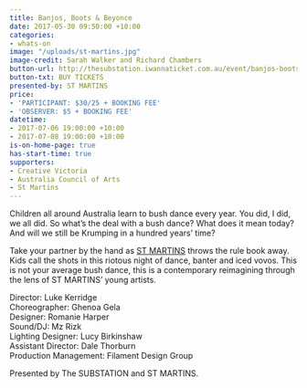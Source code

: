 ```yaml
---
title: Banjos, Boots & Beyonce
date: 2017-05-30 09:50:00 +10:00
categories:
- whats-on
image: "/uploads/st-martins.jpg"
image-credit: Sarah Walker and Richard Chambers
button-url: http://thesubstation.iwannaticket.com.au/event/banjos-boots-beyonce-MTI5NTA
button-txt: BUY TICKETS
presented-by: ST MARTINS
price:
- 'PARTICIPANT: $30/25 + BOOKING FEE'
- 'OBSERVER: $5 + BOOKING FEE'
datetime:
- 2017-07-06 19:00:00 +10:00
- 2017-07-08 19:00:00 +10:00
is-on-home-page: true
has-start-time: true
supporters:
- Creative Victoria
- Australia Council of Arts
- St Martins
---
```


Children all around Australia learn to bush dance every year. You did, I did, we all did. So what’s the deal with a bush dance? What does it mean today? And will we still be Krumping in a hundred years’ time? 

Take your partner by the hand as [ST MARTINS](https://stmartinsyouth.com.au/) throws the rule book away. Kids call the shots in this riotous night of dance, banter and iced vovos. This is not your average bush dance, this is a contemporary reimagining through the lens of ST MARTINS’ young artists.

Director: Luke Kerridge <br>
Choreographer: Ghenoa Gela <br>
Designer: Romanie Harper <br>
Sound/DJ: Mz Rizk <br>
Lighting Designer: Lucy Birkinshaw <br>
Assistant Director: Dale Thorburn <br>
Production Management: Filament Design Group <br>

Presented by The SUBSTATION and ST MARTINS.
